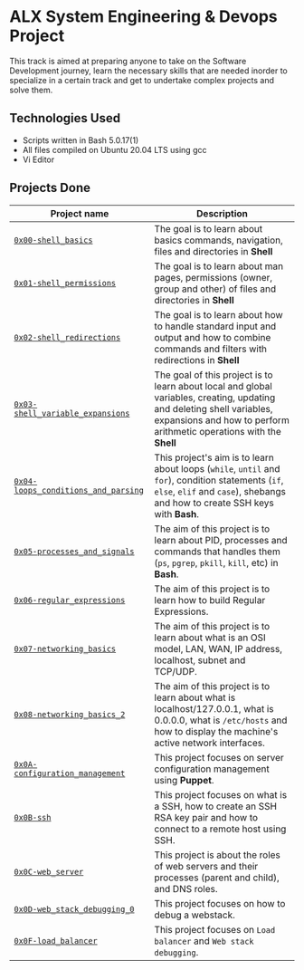 # ALX System Engineering & Devops Project

This track is aimed at preparing anyone to take on the Software Development journey, learn the necessary skills that are needed inorder to specialize in a certain track and get to undertake complex projects and solve them.

## Technologies Used
* Scripts written in Bash 5.0.17(1)
* All files compiled on Ubuntu 20.04 LTS using gcc
* Vi Editor

## Projects Done

| Project name | Description |
| ------------ | ----------- |
| [`0x00-shell_basics`](https://github.com/ayub-kimani/alx-system_engineering-devops/tree/master/0x00-shell_basics) | The goal is to learn about basics commands, navigation, files and directories in **Shell** |
| [`0x01-shell_permissions`](https://github.com/ayub-kimani/alx-system_engineering-devops/tree/master/0x01-shell_permissions) | The goal is to learn about man pages, permissions (owner, group and other) of files and directories in **Shell** |
| [`0x02-shell_redirections`](https://github.com/ayub-kimani/alx-system_engineering-devops/tree/master/0x02-shell_redirections) | The goal is to learn about how to handle standard input and output and how to combine commands and filters with redirections in **Shell** |
| [`0x03-shell_variable_expansions`](https://github.com/ayub-kimani/alx-system_engineering-devops/tree/master/0x03-shell_variables_expansions) | The goal of this project is to learn about local and global variables, creating, updating and deleting shell variables, expansions and how to perform arithmetic operations with the  **Shell** |
| [`0x04-loops_conditions_and_parsing`](https://github.com/ayub-kimani/alx-system_engineering-devops/tree/master/0x04-loops_conditions_and_parsing) | This project's aim is to learn about loops (`while`, `until` and `for`), condition statements (`if`, `else`, `elif` and `case`), shebangs and how to create SSH keys with **Bash**. |
| [`0x05-processes_and_signals`](https://github.com/ayub-kimani/alx-system_engineering-devops/tree/master/0x05-processes_and_signals) | The aim of this project is to learn about PID, processes and commands that handles them (`ps`, `pgrep`, `pkill`, `kill`, etc) in **Bash**. |
| [`0x06-regular_expressions`](https://github.com/ayub-kimani/alx-system_engineering-devops/tree/master/0x06-regular_expressions) | The aim of this project is to learn how to build Regular Expressions. |
| [`0x07-networking_basics`](https://github.com/ayub-kimani/alx-system_engineering-devops/tree/master/0x07-networking_basics) | The aim of this project is to learn about what is an OSI model, LAN, WAN, IP address, localhost, subnet and TCP/UDP. |
| [`0x08-networking_basics_2`](https://github.com/ayub-kimani/alx-system_engineering-devops/tree/master/0x08-networking_basics_2) | The aim of this project is to learn about what is localhost/127.0.0.1, what is 0.0.0.0, what is `/etc/hosts` and how to display the machine's active network interfaces. |
| [`0x0A-configuration_management`](https://github.com/ayub-kimani/alx-system_engineering-devops/tree/master/0x0A-configuration_management) | This project focuses on server configuration management using **Puppet**. |
| [`0x0B-ssh`](https://github.com/ayub-kimani/alx-system_engineering-devops/tree/master/0x0B-ssh) | This project focuses on what is a SSH, how to create an SSH RSA key pair and how to connect to a remote host using SSH. |
| [`0x0C-web_server`](https://github.com/ayub-kimani/alx-system_engineering-devops/tree/master/0x0C-web_server) | This project is about the roles of web servers and their processes (parent and child), and DNS roles. |
| [`0x0D-web_stack_debugging_0`](https://github.com/ayub-kimani/alx-system_engineering-devops/tree/master/0x0D-web_stack_debugging_0) | This project focuses on how to debug a webstack. |
| [`0x0F-load_balancer`](https://github.com/ayub-kimani/alx-system_engineering-devops/tree/master/0x0F-load_balancer) | This project focuses on `Load balancer` and `Web stack debugging`. |
